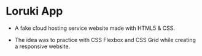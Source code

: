 # Loruki App

- A fake cloud hosting service website made with HTML5 & CSS.

- The idea was to practice with CSS Flexbox and CSS Grid while creating a responsive website.